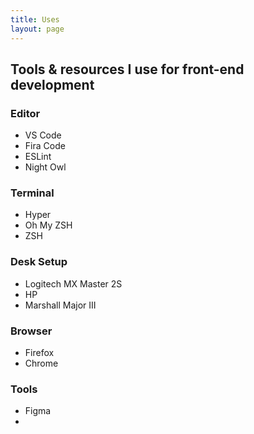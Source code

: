 ```yaml
---
title: Uses
layout: page
---
```


## Tools & resources I use for front-end development

### Editor

* VS Code
* Fira Code
* ESLint
* Night Owl

### Terminal

* Hyper
* Oh My ZSH
* ZSH
  
### Desk Setup

* Logitech MX Master 2S
* HP 
* Marshall Major III
  
### Browser

* Firefox
* Chrome

### Tools

* Figma
* 
